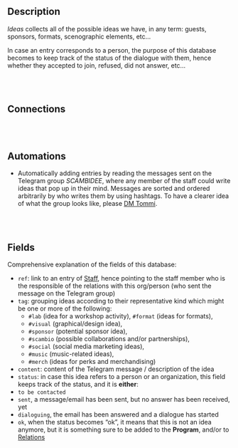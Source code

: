 ## Description

*Ideas* collects all of the possible ideas we have, in any term: guests, sponsors, formats, scenographic elements, etc…

In case an entry corresponds to a person, the purpose of this database becomes to keep track of the status of the dialogue with them, hence whether they accepted to join, refused, did not answer, etc…

<br>
<br>

## Connections

<br>
<br>

## Automations

- Automatically adding entries by reading the messages sent on the Telegram group <cite>SCAMBIDEE</cite>, where any member of the staff could write ideas that pop up in their mind. Messages are sorted and ordered arbitrarily by who writes them by using hashtags. To have a clearer idea of what the group looks like, please [DM Tommi](https://t.me/xplosionmind).

<br>
<br>

## Fields

Comprehensive explanation of the fields of this database:

- `ref`: link to an entry of [Staff](Staff.md), hence pointing to the staff member who is the responsible of the relations with this org/person (who sent the message on the Telegram group)
- `tag`: grouping ideas according to their representative kind which might be one or more of the following:
  - `#lab` (idea for a workshop activity), `#format` (ideas for formats),
  - `#visual` (graphical/design idea),
  - `#sponsor` (potential sponsor idea),
  - `#scambio` (possible collaborations and/or partnerships),
  - `#social` (social media marketing ideas),
  - `#music` (music-related ideas),
  - `#merch` (ideas for perks and merchandising)
- `content`: content of the Telegram message / description of the idea
- `status`: in case this idea refers to a person or an organization, this field keeps track of the status, and it is **either**:
 - `to be contacted`
 - `sent`, a message/email has been sent, but no answer has been received, yet
 - `dialoguing`, the email has been answered and a dialogue has started
 - `ok`, when the status becomes “ok”, it means that this is not an idea anymore, but it is something sure to be added to the **Program**, and/or to [Relations](Relations.md)

[Relations]: Relations.md
[Program]: Program.md
[Ideas]: Ideas.md
[Libro Soci]: LibroSoci.md
[Staff]: Staff.md
[Dissolvenze]: Dissolvenze.md
[Public]: Public.md
[Newsletter]: Newsletter.md
